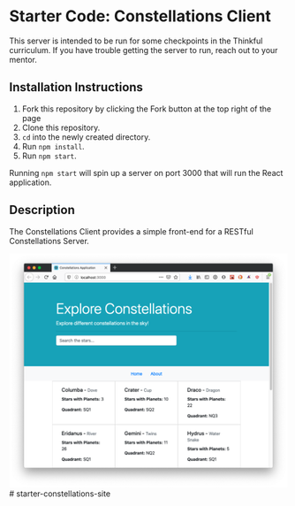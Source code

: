 # Starter Code: Constellations Client

This server is intended to be run for some checkpoints in the Thinkful curriculum. If you have trouble getting the server to run, reach out to your mentor.

## Installation Instructions

1. Fork this repository by clicking the Fork button at the top right of the page
2. Clone this repository.
3. `cd` into the newly created directory.
4. Run `npm install`.
5. Run `npm start`.

Running `npm start` will spin up a server on port 3000 that will run the React application.

## Description

The Constellations Client provides a simple front-end for a RESTful Constellations Server.

![Application preview](./app-preview.png)
#   s t a r t e r - c o n s t e l l a t i o n s - s i t e 
 
 